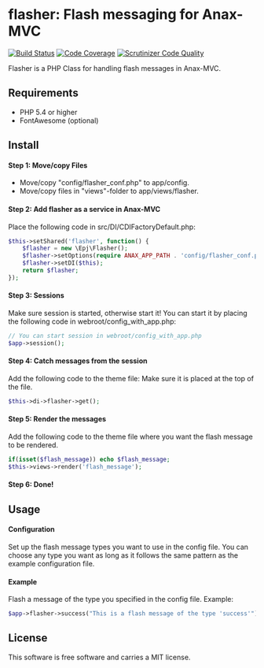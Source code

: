 flasher: Flash messaging for Anax-MVC
=====
[![Build Status](https://scrutinizer-ci.com/g/epjansson/flasher/badges/build.png?b=master)](https://scrutinizer-ci.com/g/epjansson/flasher/build-status/master)
[![Code Coverage](https://scrutinizer-ci.com/g/epjansson/flasher/badges/coverage.png?b=master)](https://scrutinizer-ci.com/g/epjansson/flasher/?branch=master)
[![Scrutinizer Code Quality](https://scrutinizer-ci.com/g/epjansson/flasher/badges/quality-score.png?b=master)](https://scrutinizer-ci.com/g/epjansson/flasher/?branch=master)

Flasher is a PHP Class for handling flash messages in Anax-MVC.

Requirements
--
* PHP 5.4 or higher
* FontAwesome (optional)

Install
--
#### Step 1: Move/copy Files 
* Move/copy "config/flasher_conf.php" to app/config.
* Move/copy files in "views"-folder to app/views/flasher.

#### Step 2: Add flasher as a service in Anax-MVC
Place the following code in src/DI/CDIFactoryDefault.php:

```php
$this->setShared('flasher', function() {
    $flasher = new \Epj\Flasher();
    $flasher->setOptions(require ANAX_APP_PATH . 'config/flasher_conf.php');
    $flasher->setDI($this);
    return $flasher;
});
```

#### Step 3: Sessions
Make sure session is started, otherwise start it!
You can start it by placing the following code in webroot/config_with_app.php:

```php
// You can start session in webroot/config_with_app.php
$app->session();
```

#### Step 4: Catch messages from the session
Add the following code to the theme file:
Make sure it is placed at the top of the file.

```php
$this->di->flasher->get();
```

#### Step 5: Render the messages
Add the following code to the theme file where you want the flash message to be rendered.

```php
if(isset($flash_message)) echo $flash_message;
$this->views->render('flash_message');
```
#### Step 6: Done!

Usage
--
#### Configuration
Set up the flash message types you want to use in the config file. You can choose any type you want as long as it follows the same pattern as the example configuration file.

#### Example
Flash a message of the type you specified in the config file. Example:
```php
$app->flasher->success("This is a flash message of the type 'success'");
```

License
--

This software is free software and carries a MIT license.
